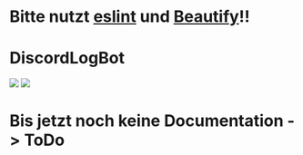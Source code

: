 # Bitte nutzt [eslint](https://eslint.org/) und [Beautify](https://beautifier.io/)!!

# DiscordLogBot
![](https://img.shields.io/lgtm/alerts/g/LSS-Comm-Serv/DiscordModBot.svg?style=flat)
![](https://img.shields.io/lgtm/grade/javascript/g/LSS-Comm-Serv/DiscordModBot.svg?style=popout-square)

# Bis jetzt noch keine Documentation -> ToDo
